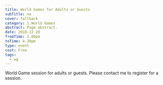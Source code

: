 ```yaml
---
title: World Games for Adults or Guests
subTitle: na
cover: fallback
category: 1.World Games
abstract: Page abstract.
date: 2018-12-28
fromTime: 3.00pm
toTime: 4.30pm
type: event
cost: Free
tags:
  - wg
---
```


World Game session for adults or guests. Please contact me to register for a session.

